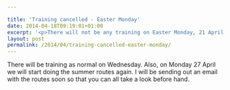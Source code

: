 ```yaml
---

title: 'Training cancelled - Easter Monday'
date: 2014-04-18T09:19:01+01:00
excerpt: '<p>There will not be any training on Easter Monday, 21 April 2014, as the centre will be closing at 8pm. </p>'
layout: post
permalink: /2014/04/training-cancelled-easter-monday/
---
```

There will be training as normal on Wednesday. Also, on Monday 27 April we will start doing the summer routes again. I will be sending out an email with the routes soon so that you can all take a look before hand.